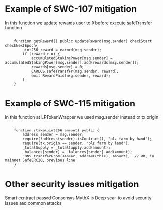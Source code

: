 # Example of SWC-107 mitigation

In this function we update rewards user to 0 before execute safeTransfer function

<code>
    function getReward() public updateReward(msg.sender) checkStart checkNextEpoch{
        uint256 reward = earned(msg.sender);
        if (reward > 0) {
            accumulatedStakingPower[msg.sender] = accumulatedStakingPower[msg.sender].add(rewards[msg.sender]);
            rewards[msg.sender] = 0;
            CARLOS.safeTransfer(msg.sender, reward);            
            emit RewardPaid(msg.sender, reward);
        }
    }
</code>

# Example of SWC-115 mitigation

in this function at LPTokenWrapper we used msg.sender instead of tx.origin

<code>
    function stake(uint256 amount) public {
        address sender = msg.sender;
        require(!address(sender).isContract(), "plz farm by hand");
        require(tx.origin == sender, "plz farm by hand");
        _totalSupply = _totalSupply.add(amount);
        _balances[sender] = _balances[sender].add(amount);
        CONS.transferFrom(sender, address(this), amount);  //TBD, in mainnet SafeERC20, previous line
    }
</code>

# Other security issues mitigation

Smart contract passed Consensys MythX.io Deep scan to avoid security issues and common attacks
